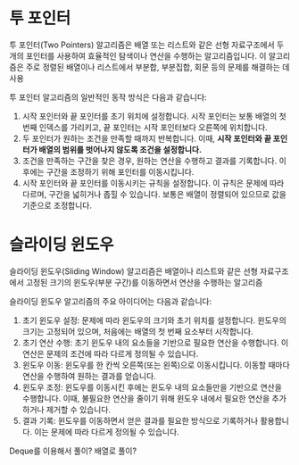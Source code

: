 # 투 포인터
투 포인터(Two Pointers) 알고리즘은 배열 또는 리스트와 같은 선형 자료구조에서 두 개의 포인터를 사용하여 
효율적인 탐색이나 연산을 수행하는 알고리즘입니다. 
이 알고리즘은 주로 정렬된 배열이나 리스트에서 부분합, 부분집합, 회문 등의 문제를 해결하는 데 사용

투 포인터 알고리즘의 일반적인 동작 방식은 다음과 같습니다:

1. 시작 포인터와 끝 포인터를 초기 위치에 설정합니다. 시작 포인터는 보통 배열의 첫 번째 인덱스를 가리키고, 끝 포인터는 시작 포인터보다 오른쪽에 위치합니다.
2. 두 포인터가 원하는 조건을 만족할 때까지 반복합니다. 이때, **시작 포인터와 끝 포인터가 배열의 범위를 벗어나지 않도록 조건을 설정합니다.**
3. 조건을 만족하는 구간을 찾은 경우, 원하는 연산을 수행하고 결과를 기록합니다. 이후에는 구간을 조정하기 위해 포인터를 이동시킵니다.
4. 시작 포인터와 끝 포인터를 이동시키는 규칙을 설정합니다. 이 규칙은 문제에 따라 다르며, 구간을 넓히거나 좁힐 수 있습니다. 보통은 배열이 정렬되어 있으므로 값을 기준으로 조정합니다.

# 슬라이딩 윈도우
슬라이딩 윈도우(Sliding Window) 알고리즘은 배열이나 리스트와 같은 선형 자료구조에서 
고정된 크기의 윈도우(부분 구간)를 이동하면서 연산을 수행하는 알고리즘

슬라이딩 윈도우 알고리즘의 주요 아이디어는 다음과 같습니다:

1. 초기 윈도우 설정: 문제에 따라 윈도우의 크기와 초기 위치를 설정합니다. 윈도우의 크기는 고정되어 있으며, 처음에는 배열의 첫 번째 요소부터 시작합니다.
2. 초기 연산 수행: 초기 윈도우 내의 요소들을 기반으로 필요한 연산을 수행합니다. 이 연산은 문제의 조건에 따라 다르게 정의될 수 있습니다.
3. 윈도우 이동: 윈도우를 한 칸씩 오른쪽(또는 왼쪽)으로 이동시킵니다. 이동할 때마다 연산을 수행하여 원하는 결과를 얻습니다.
4. 윈도우 조정: 윈도우를 이동시킨 후에는 윈도우 내의 요소들만을 기반으로 연산을 수행합니다. 이때, 불필요한 연산을 줄이기 위해 윈도우 내에서 필요한 연산을 추가하거나 제거할 수 있습니다.
5. 결과 기록: 윈도우를 이동하면서 얻은 결과를 필요한 방식으로 기록하거나 활용합니다. 이는 문제에 따라 다르게 정의될 수 있습니다.

Deque를 이용해서 풀이?
배열로 풀이?
